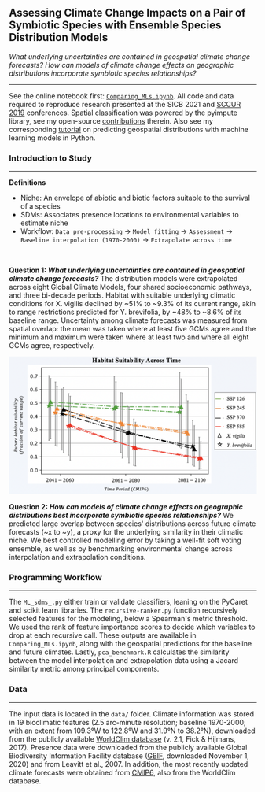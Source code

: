 ## Assessing Climate Change Impacts on a Pair of Symbiotic Species with Ensemble Species Distribution Models


*What underlying uncertainties are contained in geospatial climate change forecasts? How can models of climate change effects on geographic distributions incorporate symbiotic species relationships?*

---

See the online notebook first: [`Comparing_MLs.ipynb`](https://nbviewer.jupyter.org/github/daniel-furman/ensemble-climate-projections/blob/main/Comparing_MLs.ipynb). All code and data required to reproduce research presented at the SICB 2021 and [SCCUR 2019](https://drive.google.com/file/d/114wmqQgjkc5DHLQmVI19AvlTw4K_daYQ/view?usp=sharing) conferences. Spatial classification was powered by the pyimpute library, see my open-source [contributions](https://github.com/perrygeo/pyimpute/pull/21) therein. Also see my corresponding <a target="_blank" rel="noopener noreferrer" href="https://daniel-furman.github.io/py-sdms-tutorial/"> tutorial</a> on predicting geospatial distributions with machine learning models in Python.

### Introduction to Study
---

**Definitions**

* Niche: An envelope of abiotic and biotic factors suitable to the survival of a species
* SDMs: Associates presence locations to environmental variables to estimate niche
* Workflow: `Data pre-processing` -> `Model fitting` -> `Assessment` -> `Baseline interpolation (1970-2000)` -> `Extrapolate across time`

<br>

**Question 1: *What underlying uncertainties are contained in geospatial climate change forecasts?*** The distribution models were extrapolated across eight Global Climate Models, four shared socioeconomic pathways, and three bi-decade periods. Habitat with suitable underlying climatic conditions for X. vigilis declined by ~51% to ~9.3% of its current range, akin to range restrictions predicted for Y. brevifolia, by ~48% to ~8.6% of its baseline range. Uncertainty among climate forecasts was measured from spatial overlap: the mean was taken where at least five GCMs agree and the minimum and maximum were taken where at least two and where all eight GCMs agree, respectively.

<p align="center"> <img src="data/ensemble_extrapolation.png" width = 630/>

**Question 2: *How can models of climate change effects on geographic distributions best incorporate symbiotic species relationships?*** We predicted large overlap between species' distributions across future climate forecasts (~x to ~y), a proxy for the underlying similarity in their climatic niche. We best controlled modelling error by taking a well-fit soft voting ensemble, as well as by benchmarking environmental change across interpolation and extrapolation conditions.


### Programming Workflow

---

The `ML_sdms_.py` either train or validate classifiers, leaning on the PyCaret and scikit learn libraries. The `recursive-ranker.py` function recursively selected features for the modeling, below a Spearman's metric threshold. We used the rank of feature importance scores to decide which variables to drop at each recursive call. These outputs are available in `Comparing_MLs.ipynb`, along with the geospatial predictions for the baseline and future climates. Lastly, `pca_benchmark.R` calculates the similarity between the model interpolation and extrapolation data using a Jacard similarity metric among principal components. 


### Data

---

The input data is located in the `data/` folder. Climate information was stored in 19 bioclimatic features (2.5 arc-minute resolution; baseline 1970-2000; with an extent from 109.3°W to 122.8°W and 31.9°N to 38.2°N), downloaded from the publicly available [WorldClim database](https://www.worldclim.org) (v. 2.1, Fick & Hijmans, 2017). Presence data were downloaded from the publicly available Global Biodiversity Information Facility database ([GBIF](https://www.gbif.org), downloaded November 1, 2020) and from Leavitt et al., 2007. In addition, the most recently updated climate forecasts were obtained from [CMIP6](https://www.worldclim.org/data/cmip6/cmip6_clim2.5m.html), also from the WorldClim database. 


